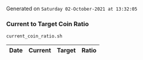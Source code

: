 Generated on `Saturday 02-October-2021 at 13:32:05`

### Current to Target Coin Ratio
`current_coin_ratio.sh`

Date|Current|Target|Ratio
---|---|---|---
